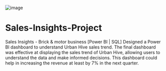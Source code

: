 ![image](https://github.com/aryanu027/Sales-Insights-Project/assets/85437984/5cb39341-6f82-4be6-ae4b-7c3a83544093)

# Sales-Insights-Project
Sales Insights - Brick & motor business [Power BI | SQL]
Designed a Power BI dashboard to understand Urban Hive sales trend.
The final dashboard was effective at displaying the sales trend of Urban Hive, allowing users to understand the data and make informed decisions.
This dashboard could help in increasing the revenue at least by 7% in the next quarter.
